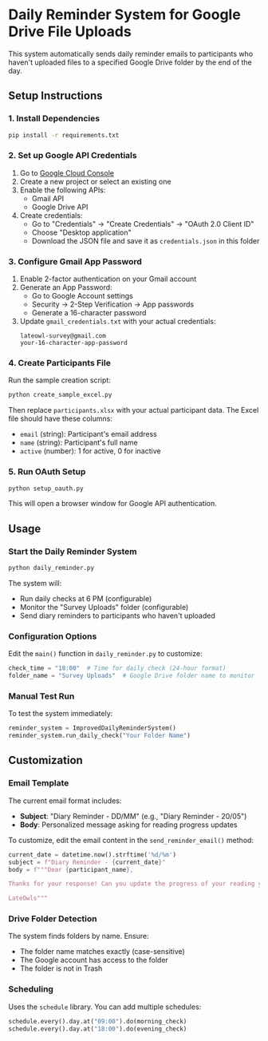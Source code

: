# Daily Reminder System for Google Drive File Uploads

This system automatically sends daily reminder emails to participants who haven't uploaded files to a specified Google Drive folder by the end of the day.

## Setup Instructions

### 1. Install Dependencies

```bash
pip install -r requirements.txt
```

### 2. Set up Google API Credentials

1. Go to [Google Cloud Console](https://console.cloud.google.com/)
2. Create a new project or select an existing one
3. Enable the following APIs:
   - Gmail API
   - Google Drive API
4. Create credentials:
   - Go to "Credentials" → "Create Credentials" → "OAuth 2.0 Client ID"
   - Choose "Desktop application"
   - Download the JSON file and save it as `credentials.json` in this folder

### 3. Configure Gmail App Password

1. Enable 2-factor authentication on your Gmail account
2. Generate an App Password:
   - Go to Google Account settings
   - Security → 2-Step Verification → App passwords
   - Generate a 16-character password
3. Update `gmail_credentials.txt` with your actual credentials:
   ```
   lateowl-survey@gmail.com
   your-16-character-app-password
   ```

### 4. Create Participants File

Run the sample creation script:
```bash
python create_sample_excel.py
```

Then replace `participants.xlsx` with your actual participant data. The Excel file should have these columns:
- `email` (string): Participant's email address
- `name` (string): Participant's full name  
- `active` (number): 1 for active, 0 for inactive

### 5. Run OAuth Setup

```bash
python setup_oauth.py
```

This will open a browser window for Google API authentication.

## Usage

### Start the Daily Reminder System

```bash
python daily_reminder.py
```

The system will:
- Run daily checks at 6 PM (configurable)
- Monitor the "Survey Uploads" folder (configurable)
- Send diary reminders to participants who haven't uploaded

### Configuration Options

Edit the `main()` function in `daily_reminder.py` to customize:

```python
check_time = "18:00"  # Time for daily check (24-hour format)
folder_name = "Survey Uploads"  # Google Drive folder name to monitor
```

### Manual Test Run

To test the system immediately:

```python
reminder_system = ImprovedDailyReminderSystem()
reminder_system.run_daily_check("Your Folder Name")
```

## Customization

### Email Template

The current email format includes:
- **Subject**: "Diary Reminder - DD/MM" (e.g., "Diary Reminder - 20/05")
- **Body**: Personalized message asking for reading progress updates

To customize, edit the email content in the `send_reminder_email()` method:

```python
current_date = datetime.now().strftime('%d/%m')
subject = f"Diary Reminder - {current_date}"
body = f"""Dear {participant_name},

Thanks for your response! Can you update the progress of your reading yesterday? We're really interested in your personal finding.

LateOwls"""
```

### Drive Folder Detection

The system finds folders by name. Ensure:
- The folder name matches exactly (case-sensitive)
- The Google account has access to the folder
- The folder is not in Trash

### Scheduling

Uses the `schedule` library. You can add multiple schedules:

```python
schedule.every().day.at("09:00").do(morning_check)
schedule.every().day.at("18:00").do(evening_check)
```